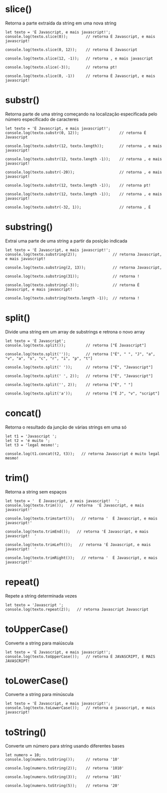 # slice()
Retorna a parte extraída da string em uma nova string

    let texto = 'É Javascript, e mais javascript!';
    console.log(texto.slice(0));        // retorna É Javascript, e mais javascript!
    
    console.log(texto.slice(0, 12));    // retorna É Javascript
    
    console.log(texto.slice(12, -1));   // retorna , e mais javascript

    console.log(texto.slice(-3));       // retorna pt!

    console.log(texto.slice(0, -1))     // retorna É Javascript, e mais javascript!

# substr()
Retorna parte de uma string começando na localização especificada pelo número especificado de caracteres
    
    let texto = 'É Javascript, e mais javascript!';
    console.log(texto.substr(0, 12));                  // retorna É Javascript

    console.log(texto.substr(12, texto.length));       // retorna , e mais javascript!

    console.log(texto.substr(12, texto.length -1));    // retorna , e mais javascript!

    console.log(texto.substr(-20));                    // retorna , e mais javascript!

    console.log(texto.substr(12, texto.length -1));    // retorna pt!

    console.log(texto.substr(12, texto.length -1));    // retorna , e mais javascript!

    console.log(texto.substr(-32, 1));                 // retorna , É

# substring()
Extrai uma parte de uma string a partir da posição indicada
    
    let texto = 'É Javascript, e mais javascript!';
    console.log(texto.substring(2));                // retorna Javascript, e mais javascript!

    console.log(texto.substring(2, 13));            // retorna Javascript,

    console.log(texto.substring(31));               // retorna !

    console.log(texto.substring(-3));               // retorna É Javascript, e mais javascript!

    console.log(texto.substring(texto.length -1));  // retorna !

# split()
Divide uma string em um array de substrings e retrona o novo array 

    let texto = 'É Javascript';
    console.log(texto.split());         // retorna ["É Javascript"]

    console.log(texto.split(''));       // retorna ["É", " ", "J", "a", "v", "a", "s", "c", "r", "i", "p", "t"]

    console.log(texto.split(' '));      // retorna ["É", "Javascript"]

    console.log(texto.split(' ', 2));   // retorna ["É", "Javascript"]

    console.log(texto.split('', 2));    // retorna ["É", " "]

    console.log(texto.split('a'));      // retorna ["É J", "v", "script"]

# concat()
Retorna o resultado da junção de várias strings em uma só

    let t1 = 'Javascript ';
    let t2 = 'é muito ';
    let t3 = 'legal mesmo!';

    console.log(t1.concat(t2, t3));   // retorna Javascript é muito legal mesmo!
    
# trim()
Retorna a string sem espaços

    let texto = '  É Javascript, e mais javascript!  ';
    console.log(texto.trim());   // retorna  'É Javascript, e mais javascript!'
    
    console.log(texto.trimstart());   // retorna '  É Javascript, e mais javascript!'
    
    console.log(texto.trimEnd());   // retorna 'É Javascript, e mais javascript!  '
    
    console.log(texto.trimLeft());   // retorna 'É Javascript, e mais javascript!  '
    
    console.log(texto.trimRight());   // retorna '  É Javascript, e mais javascript!'

# repeat()
Repete a string determinada vezes

    let texto = 'Javascript ';
    console.log(texto.repeat(2));   // retorna Javascript Javascript
    
# toUpperCase()
Converte a string para maiúscula

    let texto = 'É Javascript, e mais javascript!';
    console.log(texto.toUpperCase());   // retorna É JAVASCRIPT, E MAIS JAVASCRIPT!

# toLowerCase()
Converte a string para minúscula

    let texto = 'É Javascript, e mais javascript!';
    console.log(texto.toLowerCase());   // retorna é javascript, e mais javascript!

# toString()
Converte um número para string usando diferentes bases

    let numero = 10;
    console.log(numero.toString());     // retorna '10'

    console.log(numero.toString(2));    // retorna '1010'

    console.log(numero.toString(3));    // retorna '101'

    console.log(numero.toString(5));    // retorna '20'
